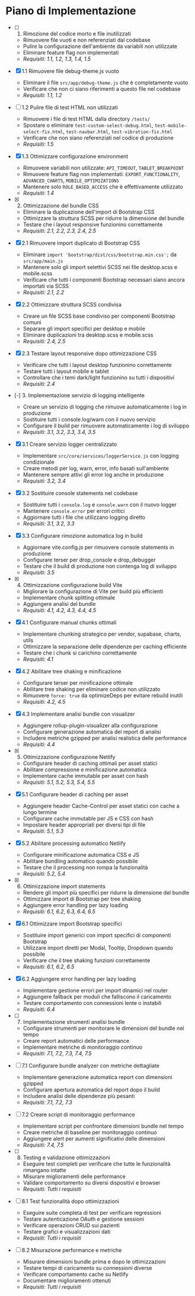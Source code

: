 # Piano di Implementazione

- [ ] 1. Rimozione del codice morto e file inutilizzati

  - Rimuovere file vuoti e non referenziati dal codebase
  - Pulire la configurazione dell'ambiente da variabili non utilizzate
  - Eliminare feature flag non implementati
  - _Requisiti: 1.1, 1.2, 1.3, 1.4, 1.5_

- [x] 1.1 Rimuovere file debug-theme.js vuoto

  - Eliminare il file `src/app/debug-theme.js` che è completamente vuoto
  - Verificare che non ci siano riferimenti a questo file nel codebase
  - _Requisiti: 1.1, 1.2_

- [ ] 1.2 Pulire file di test HTML non utilizzati

  - Rimuovere i file di test HTML dalla directory `/tests/`
  - Spostare o eliminare `test-custom-select-debug.html`, `test-mobile-select-fix.html`, `test-navbar.html`, `test-vibration-fix.html`
  - Verificare che non siano referenziati nel codice di produzione
  - _Requisiti: 1.5_

- [x] 1.3 Ottimizzare configurazione environment

  - Rimuovere variabili non utilizzate: `API_TIMEOUT`, `TABLET_BREAKPOINT`
  - Rimuovere feature flag non implementati: `EXPORT_FUNCTIONALITY`, `ADVANCED_CHARTS`, `MOBILE_OPTIMIZATIONS`
  - Mantenere solo `ROLE_BASED_ACCESS` che è effettivamente utilizzato
  - _Requisiti: 1.4_

- [x] 2. Ottimizzazione del bundle CSS

  - Eliminare la duplicazione dell'import di Bootstrap CSS
  - Ottimizzare la struttura SCSS per ridurre la dimensione del bundle
  - Testare che i layout responsive funzionino correttamente
  - _Requisiti: 2.1, 2.2, 2.3, 2.4, 2.5_

- [x] 2.1 Rimuovere import duplicato di Bootstrap CSS

  - Eliminare `import 'bootstrap/dist/css/bootstrap.min.css';` da `src/app/main.js`
  - Mantenere solo gli import selettivi SCSS nei file desktop.scss e mobile.scss
  - Verificare che tutti i componenti Bootstrap necessari siano ancora importati via SCSS
  - _Requisiti: 2.1, 2.2_

- [x] 2.2 Ottimizzare struttura SCSS condivisa

  - Creare un file SCSS base condiviso per componenti Bootstrap comuni
  - Separare gli import specifici per desktop e mobile
  - Eliminare duplicazioni tra desktop.scss e mobile.scss
  - _Requisiti: 2.4, 2.5_

- [x] 2.3 Testare layout responsive dopo ottimizzazione CSS

  - Verificare che tutti i layout desktop funzionino correttamente
  - Testare tutti i layout mobile e tablet
  - Controllare che i temi dark/light funzionino su tutti i dispositivi
  - _Requisiti: 2.4_

- [-] 3. Implementazione servizio di logging intelligente

  - Creare un servizio di logging che rimuove automaticamente i log in produzione
  - Sostituire tutti i console.log/warn con il nuovo servizio
  - Configurare il build per rimuovere automaticamente i log di sviluppo
  - _Requisiti: 3.1, 3.2, 3.3, 3.4, 3.5_

- [x] 3.1 Creare servizio logger centralizzato

  - Implementare `src/core/services/loggerService.js` con logging condizionale
  - Creare metodi per log, warn, error, info basati sull'ambiente
  - Mantenere sempre attivi gli error log anche in produzione
  - _Requisiti: 3.2, 3.4_

- [x] 3.2 Sostituire console statements nel codebase

  - Sostituire tutti i `console.log` e `console.warn` con il nuovo logger
  - Mantenere `console.error` per errori critici
  - Aggiornare tutti i file che utilizzano logging diretto
  - _Requisiti: 3.1, 3.2, 3.3_

- [x] 3.3 Configurare rimozione automatica log in build

  - Aggiornare vite.config.js per rimuovere console statements in produzione
  - Configurare terser per drop_console e drop_debugger
  - Testare che il build di produzione non contenga log di sviluppo
  - _Requisiti: 3.5_

- [x] 4. Ottimizzazione configurazione build Vite

  - Migliorare la configurazione di Vite per build più efficienti
  - Implementare chunk splitting ottimale
  - Aggiungere analisi del bundle
  - _Requisiti: 4.1, 4.2, 4.3, 4.4, 4.5_

- [x] 4.1 Configurare manual chunks ottimali

  - Implementare chunking strategico per vendor, supabase, charts, utils
  - Ottimizzare la separazione delle dipendenze per caching efficiente
  - Testare che i chunk si carichino correttamente
  - _Requisiti: 4.1_

- [x] 4.2 Abilitare tree shaking e minificazione

  - Configurare terser per minificazione ottimale
  - Abilitare tree shaking per eliminare codice non utilizzato
  - Rimuovere `force: true` da optimizeDeps per evitare rebuild inutili
  - _Requisiti: 4.2, 4.5_

- [x] 4.3 Implementare analisi bundle con visualizer

  - Aggiungere rollup-plugin-visualizer alla configurazione
  - Configurare generazione automatica del report di analisi
  - Includere metriche gzipped per analisi realistica delle performance
  - _Requisiti: 4.4_

- [x] 5. Ottimizzazione configurazione Netlify

  - Configurare header di caching ottimali per asset statici
  - Abilitare compressione e minificazione automatica
  - Implementare cache immutable per asset con hash
  - _Requisiti: 5.1, 5.2, 5.3, 5.4, 5.5_

- [x] 5.1 Configurare header di caching per asset

  - Aggiungere header Cache-Control per asset statici con cache a lungo termine
  - Configurare cache immutable per JS e CSS con hash
  - Impostare header appropriati per diversi tipi di file
  - _Requisiti: 5.1, 5.3_

- [x] 5.2 Abilitare processing automatico Netlify

  - Configurare minificazione automatica CSS e JS
  - Abilitare bundling automatico quando possibile
  - Testare che il processing non rompa la funzionalità
  - _Requisiti: 5.2, 5.4_

- [x] 6. Ottimizzazione import statements

  - Rendere gli import più specifici per ridurre la dimensione del bundle
  - Ottimizzare import di Bootstrap per tree shaking
  - Aggiungere error handling per lazy loading
  - _Requisiti: 6.1, 6.2, 6.3, 6.4, 6.5_

- [x] 6.1 Ottimizzare import Bootstrap specifici

  - Sostituire import generici con import specifici di componenti Bootstrap
  - Utilizzare import diretti per Modal, Tooltip, Dropdown quando possibile
  - Verificare che il tree shaking funzioni correttamente
  - _Requisiti: 6.1, 6.2, 6.5_

- [x] 6.2 Aggiungere error handling per lazy loading

  - Implementare gestione errori per import dinamici nel router
  - Aggiungere fallback per moduli che falliscono il caricamento
  - Testare comportamento con connessioni lente o instabili
  - _Requisiti: 6.4_

- [ ] 7. Implementazione strumenti analisi bundle

  - Configurare strumenti per monitorare le dimensioni del bundle nel tempo
  - Creare report automatici delle performance
  - Implementare metriche di monitoraggio continuo
  - _Requisiti: 7.1, 7.2, 7.3, 7.4, 7.5_

- [ ] 7.1 Configurare bundle analyzer con metriche dettagliate

  - Implementare generazione automatica report con dimensioni gzipped
  - Configurare apertura automatica del report dopo il build
  - Includere analisi delle dipendenze più pesanti
  - _Requisiti: 7.1, 7.2, 7.3_

- [ ] 7.2 Creare script di monitoraggio performance

  - Implementare script per confrontare dimensioni bundle nel tempo
  - Creare metriche di baseline per monitoraggio continuo
  - Aggiungere alert per aumenti significativi delle dimensioni
  - _Requisiti: 7.4, 7.5_

- [ ] 8. Testing e validazione ottimizzazioni

  - Eseguire test completi per verificare che tutte le funzionalità rimangano intatte
  - Misurare miglioramenti delle performance
  - Validare comportamento su diversi dispositivi e browser
  - _Requisiti: Tutti i requisiti_

- [ ] 8.1 Test funzionalità dopo ottimizzazioni

  - Eseguire suite completa di test per verificare regressioni
  - Testare autenticazione OAuth e gestione sessioni
  - Verificare operazioni CRUD sui pazienti
  - Testare grafici e visualizzazioni dati
  - _Requisiti: Tutti i requisiti_

- [ ] 8.2 Misurazione performance e metriche
  - Misurare dimensioni bundle prima e dopo le ottimizzazioni
  - Testare tempi di caricamento su connessioni diverse
  - Verificare comportamento cache su Netlify
  - Documentare miglioramenti ottenuti
  - _Requisiti: Tutti i requisiti_
